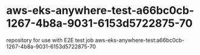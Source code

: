 # aws-eks-anywhere-test-a66bc0cb-1267-4b8a-9031-6153d5722875-70
repository for use with E2E test job aws-eks-anywhere-test:a66bc0cb-1267-4b8a-9031-6153d5722875-70
